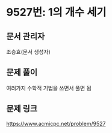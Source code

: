 # 9527번: 1의 개수 세기
## 문서 관리자
조승효(문서 생성자)
## 문제 풀이
여러가지 수학적 기법을 쓰면서 풀면 됨
## 문제 링크
https://www.acmicpc.net/problem/9527